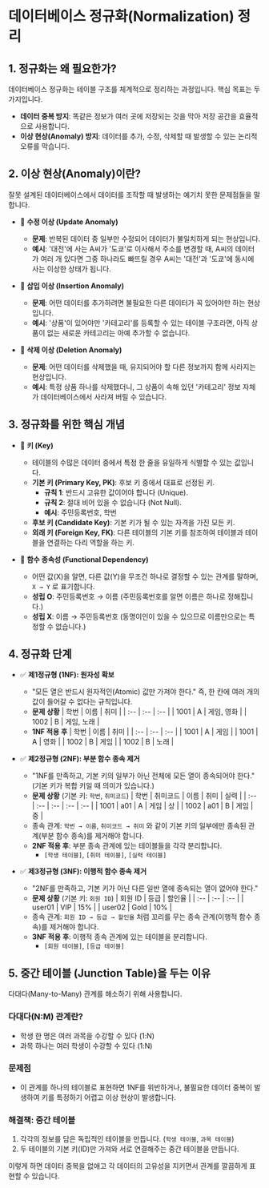 # 데이터베이스 정규화(Normalization) 정리

## 1. 정규화는 왜 필요한가?
데이터베이스 정규화는 테이블 구조를 체계적으로 정리하는 과정입니다. 핵심 목표는 두 가지입니다.
- **데이터 중복 방지**: 똑같은 정보가 여러 곳에 저장되는 것을 막아 저장 공간을 효율적으로 사용합니다.
- **이상 현상(Anomaly) 방지**: 데이터를 추가, 수정, 삭제할 때 발생할 수 있는 논리적 오류를 막습니다.

## 2. 이상 현상(Anomaly)이란?
잘못 설계된 데이터베이스에서 데이터를 조작할 때 발생하는 예기치 못한 문제점들을 말합니다.

- 🔹 **수정 이상 (Update Anomaly)**
  - **문제**: 반복된 데이터 중 일부만 수정되어 데이터가 불일치하게 되는 현상입니다.
  - **예시**: '대전'에 사는 A씨가 '도쿄'로 이사해서 주소를 변경할 때, A씨의 데이터가 여러 개 있다면 그중 하나라도 빠뜨릴 경우 A씨는 '대전'과 '도쿄'에 동시에 사는 이상한 상태가 됩니다.

- 🔹 **삽입 이상 (Insertion Anomaly)**
  - **문제**: 어떤 데이터를 추가하려면 불필요한 다른 데이터가 꼭 있어야만 하는 현상입니다.
  - **예시**: '상품'이 있어야만 '카테고리'를 등록할 수 있는 테이블 구조라면, 아직 상품이 없는 새로운 카테고리는 아예 추가할 수 없습니다.

- 🔹 **삭제 이상 (Deletion Anomaly)**
  - **문제**: 어떤 데이터를 삭제했을 때, 유지되어야 할 다른 정보까지 함께 사라지는 현상입니다.
  - **예시**: 특정 상품 하나를 삭제했더니, 그 상품이 속해 있던 '카테고리' 정보 자체가 데이터베이스에서 사라져 버릴 수 있습니다.

## 3. 정규화를 위한 핵심 개념
- 🔑 **키 (Key)**
  - 테이블의 수많은 데이터 중에서 특정 한 줄을 유일하게 식별할 수 있는 값입니다.
  - **기본 키 (Primary Key, PK)**: 후보 키 중에서 대표로 선정된 키.
    - **규칙 1**: 반드시 고유한 값이어야 합니다 (Unique).
    - **규칙 2**: 절대 비어 있을 수 없습니다 (Not Null).
    - **예시**: 주민등록번호, 학번
  - **후보 키 (Candidate Key)**: 기본 키가 될 수 있는 자격을 가진 모든 키.
  - **외래 키 (Foreign Key, FK)**: 다른 테이블의 기본 키를 참조하여 테이블과 테이블을 연결하는 다리 역할을 하는 키.

- 🔗 **함수 종속성 (Functional Dependency)**
  - 어떤 값(X)을 알면, 다른 값(Y)을 무조건 하나로 결정할 수 있는 관계를 말하며, `X → Y` 로 표기합니다.
  - **성립 O**: 주민등록번호 → 이름 (주민등록번호를 알면 이름은 하나로 정해집니다.)
  - **성립 X**: 이름 → 주민등록번호 (동명이인이 있을 수 있으므로 이름만으로는 특정할 수 없습니다.)

## 4. 정규화 단계
- ✅ **제1정규형 (1NF): 원자성 확보**
  - "모든 열은 반드시 원자적인(Atomic) 값만 가져야 한다." 즉, 한 칸에 여러 개의 값이 들어갈 수 없다는 규칙입니다.
  - **문제 상황**
    | 학번 | 이름 | 취미 |
    | :-- | :-- | :-- |
    | 1001 | A | 게임, 영화 |
    | 1002 | B | 게임, 노래 |
  - **1NF 적용 후**
    | 학번 | 이름 | 취미 |
    | :-- | :-- | :-- |
    | 1001 | A | 게임 |
    | 1001 | A | 영화 |
    | 1002 | B | 게임 |
    | 1002 | B | 노래 |

- ✅ **제2정규형 (2NF): 부분 함수 종속 제거**
  - "1NF를 만족하고, 기본 키의 일부가 아닌 전체에 모든 열이 종속되어야 한다." (기본 키가 복합 키일 때 의미가 있습니다.)
  - **문제 상황** (기본 키: `학번`, `취미코드`)
    | 학번 | 취미코드 | 이름 | 취미 | 실력 |
    | :-- | :-- | :-- | :-- | :-- |
    | 1001 | a01 | A | 게임 | 상 |
    | 1002 | a01 | B | 게임 | 중 |
  - 종속 관계: `학번 → 이름`, `취미코드 → 취미` 와 같이 기본 키의 일부에만 종속된 관계(부분 함수 종속)를 제거해야 합니다.
  - **2NF 적용 후**: 부분 종속 관계에 있는 테이블들을 각각 분리합니다.
    - `[학생 테이블]`, `[취미 테이블]`, `[실력 테이블]`

- ✅ **제3정규형 (3NF): 이행적 함수 종속 제거**
  - "2NF를 만족하고, 기본 키가 아닌 다른 일반 열에 종속되는 열이 없어야 한다."
  - **문제 상황** (기본 키: `회원 ID`)
    | 회원 ID | 등급 | 할인율 |
    | :-- | :-- | :-- |
    | user01 | VIP | 15% |
    | user02 | Gold | 10% |
  - 종속 관계: `회원 ID → 등급 → 할인율` 처럼 꼬리를 무는 종속 관계(이행적 함수 종속)를 제거해야 합니다.
  - **3NF 적용 후**: 이행적 종속 관계에 있는 테이블을 분리합니다.
    - `[회원 테이블]`, `[등급 테이블]`

## 5. 중간 테이블 (Junction Table)을 두는 이유
다대다(Many-to-Many) 관계를 해소하기 위해 사용합니다.

### 다대다(N:M) 관계란?
- 학생 한 명은 여러 과목을 수강할 수 있다 (1:N)
- 과목 하나는 여러 학생이 수강할 수 있다 (1:N)

### 문제점
- 이 관계를 하나의 테이블로 표현하면 1NF를 위반하거나, 불필요한 데이터 중복이 발생하여 키를 특정하기 어렵고 이상 현상이 발생합니다.

### 해결책: 중간 테이블
1.  각각의 정보를 담은 독립적인 테이블을 만듭니다. (`학생 테이블`, `과목 테이블`)
2.  두 테이블의 기본 키(ID)만 가져와 서로 연결해주는 중간 테이블을 만듭니다.

이렇게 하면 데이터 중복을 없애고 각 데이터의 고유성을 지키면서 관계를 깔끔하게 표현할 수 있습니다.
